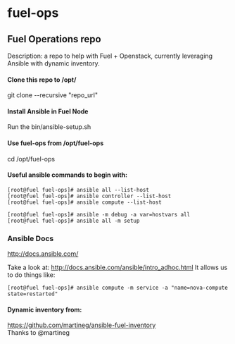 # fuel-ops
## Fuel Operations repo

Description: a repo to help with Fuel + Openstack, currently leveraging Ansible with dynamic inventory.

#### Clone this repo to /opt/
git clone --recursive "repo_url"

#### Install Ansible in Fuel Node
Run the bin/ansible-setup.sh

#### Use fuel-ops from /opt/fuel-ops
cd /opt/fuel-ops

#### Useful ansible commands to begin with:

```
[root@fuel fuel-ops]# ansible all --list-host
[root@fuel fuel-ops]# ansible controller --list-host
[root@fuel fuel-ops]# ansible compute --list-host

[root@fuel fuel-ops]# ansible -m debug -a var=hostvars all
[root@fuel fuel-ops]# ansible all -m setup
```
### Ansible Docs
http://docs.ansible.com/

Take a look at: http://docs.ansible.com/ansible/intro_adhoc.html
It allows us to do things like:
```
[root@fuel fuel-ops]# ansible compute -m service -a "name=nova-compute state=restarted"
```
#### Dynamic inventory from:
https://github.com/martineg/ansible-fuel-inventory  
Thanks to @martineg
